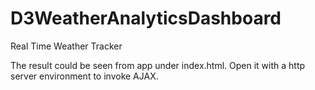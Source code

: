 # D3WeatherAnalyticsDashboard
Real Time Weather Tracker

The result could be seen from app under index.html. Open it with a http server environment to invoke AJAX.